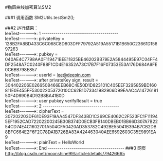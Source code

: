#椭圆曲线加密算法SM2




###1 调用函数
    SM2Utils.testSm2();
    
###2 运行结果：
    <br/>leeTest------>: 1 ---------------------------------------
    <br/>leeTest------>: privateKey = 128B2FA8BD433C6C068C8D803DFF79792A519A55171B1B650C23661D15897263
    <br/>leeTest------>: pubkey = 040AE4C7798AA0F119471BEE11825BE46202BB79E2A5844495E97C04FF4DF2548A7C0240F88F1CD4E16352A73C17B7F16F07353E53A176D684A9FE0C6BB798E857
    <br/>leeTest------>: userId = lee@deepin.com
    <br/>leeTest------>: after privateKey sign, result = 304402206E0266508466EEB68C4E50D1D823101C405EEF3295859BD160811E0E455FF53002205372010CC62B1D73341982906D99EAAC4A1472618150F4D690B4D92B8BA41B0D
    <br/>leeTest------>: user pubkey verifyResult = true
    <br/>leeTest------>: 2 ---------------------------------------
    <br/>leeTest------>: cipherText = 307202203DF61DE93F19AA4547DF343BD1C369CE4062C2F523FC1F111945EF1952CAD72202200245B30B374D0ECB3FB140DBEB01BB66D307A7B2254CD74E4C1602701A504CFA0420AD353782C492BE55041B394B7CB2DB8BFC664E2F6F2C78DA1B726BA83A424463040AEE6592603C35E9891EA9
    <br/>leeTest------>: plainText = HelloWorld
    <br/>leeTest------>: End ---------------------------------------
###3 网页
    http://blog.csdn.net/moonshine99/article/details/79426665